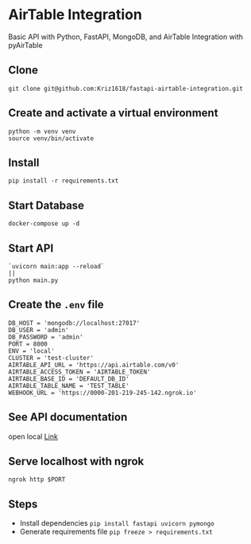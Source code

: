 # AirTable Integration
Basic API with Python, FastAPI, MongoDB, and AirTable Integration with pyAirTable

## Clone
	git clone git@github.com:Kriz1618/fastapi-airtable-integration.git

## Create and activate a virtual environment
```
python -m venv venv
source venv/bin/activate
```
## Install
	pip install -r requirements.txt

## Start Database
	docker-compose up -d

## Start API
	`uvicorn main:app --reload`
	||
	python main.py

## Create the `.env` file
	
	DB_HOST = 'mongodb://localhost:27017'
	DB_USER = 'admin'
	DB_PASSWORD = 'admin'
	PORT = 8000
	ENV = 'local'
	CLUSTER = 'test-cluster'
	AIRTABLE_API_URL = 'https://api.airtable.com/v0'
	AIRTABLE_ACCESS_TOKEN = 'AIRTABLE_TOKEN'
	AIRTABLE_BASE_ID = 'DEFAULT_DB_ID'
	AIRTABLE_TABLE_NAME = 'TEST_TABLE'
	WEBHOOK_URL = 'https://0000-201-219-245-142.ngrok.io'
	

## See API documentation
open local [Link]('http://localhos:8000/docs')

## Serve localhost with ngrok
`ngrok http $PORT`

## Steps
* Install dependencies `pip install fastapi uvicorn pymongo`
* Generate requirements file `pip freeze > requirements.txt`

